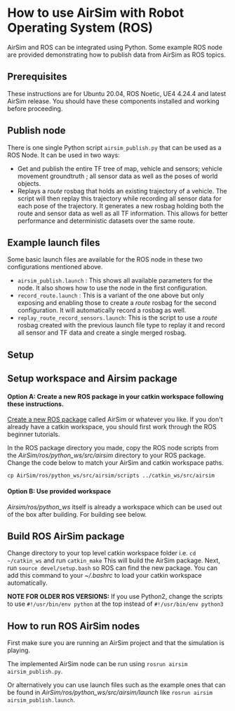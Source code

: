 # How to use AirSim with Robot Operating System (ROS)

AirSim and ROS can be integrated using Python. Some example ROS node are provided demonstrating how to publish data from AirSim as ROS topics.

## Prerequisites

These instructions are for Ubuntu 20.04, ROS Noetic, UE4 4.24.4 and latest AirSim release.
You should have these components installed and working before proceeding.

## Publish node
There is one single Python script `airsim_publish.py` that can be used as a ROS Node. It can be used in two ways:
- Get and publish the entire TF tree of map, vehicle and sensors; vehicle movement groundtruth ; all sensor data as well as the poses of world objects. 
- Replays a _route_ rosbag that holds an existing trajectory of a vehicle. The script will then replay this trajectory while recording all sensor data for each pose of the trajectory.  It generates a new rosbag holding both the route and sensor data as well as all TF information. This allows for better performance and deterministic datasets over the same route.

## Example launch files
Some basic launch files are available for the ROS node in these two configurations mentioned above.
 - `airsim_publish.launch` : This shows all available parameters for the node. It also shows how to use the node in the first configuration.
 - `record_route.launch` : This is a variant of the one above but only exposing and enabling those to create a _route_ rosbag for the second configuration. It will automatically record a rosbag as well.
 - `replay_route_record_sensors.launch`: This is the script to use a _route_ rosbag created with the previous launch file type to replay it and record all sensor and TF data and create a single merged rosbag.

## Setup

## Setup workspace and Airsim package

#### Option A: Create a new ROS package in your catkin workspace following these instructions.  

[Create a new ROS package](http://wiki.ros.org/ROS/Tutorials/CreatingPackage) called AirSim or whatever you like.
If you don't already have a catkin workspace, you should first work through the ROS beginner tutorials.

In the ROS package directory you made, copy the ROS node scripts from the _AirSim/ros/python_ws/src/airsim_ directory to your ROS package. Change the code below to match your AirSim and catkin workspace paths.

```
cp AirSim/ros/python_ws/src/airsim/scripts ../catkin_ws/src/airsim
```

#### Option B: Use provided workspace
_Airsim/ros/python_ws_ itself is already a workspace which can be used out of the box after building. For building see below.

## Build ROS AirSim package

Change directory to your top level catkin workspace folder i.e. ```cd ~/catkin_ws```  and run ```catkin_make```
This will build the AirSim package.  Next, run ```source devel/setup.bash``` so ROS can find the new package.
You can add this command to your _~/.bashrc_ to load your catkin workspace automatically.

**NOTE FOR OLDER ROS VERSIONS:** If you use Python2, change the scripts to use ```#!/usr/bin/env python``` at the top instead of ```#!/usr/bin/env python3```

## How to run ROS AirSim nodes

First make sure you are running an AirSim project and that the simulation is playing.

The implemented AirSim node can be run using ```rosrun airsim airsim_publish.py```.

Or alternatively you can use launch files such as the example ones that can be found in _AirSim/ros/python_ws/src/airsim/launch_ like ```rosrun airsim airsim_publish.launch```.